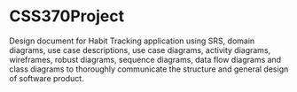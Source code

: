 # CSS370Project
Design document for Habit Tracking application using SRS, domain diagrams, use case descriptions, use case diagrams, activity diagrams, wireframes, robust diagrams, sequence diagrams, data flow diagrams and class diagrams to thoroughly communicate the structure and general design of software product.
